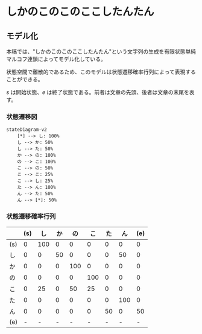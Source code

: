 # しかのこのこのここしたんたん

## モデル化

本稿では、"しかのこのこのここしたんたん"という文字列の生成を有限状態単純マルコフ連鎖によってモデル化している。

状態空間で離散的であるため、このモデルは状態遷移確率行列によって表現することができる。

$s$ は開始状態、$e$ は終了状態である。前者は文章の先頭、後者は文章の末尾を表す。

### 状態遷移図

```mermaid
stateDiagram-v2
    [*] --> し: 100%
    し --> か: 50%
    し --> た: 50%
    か --> の: 100%
    の --> こ: 100%
    こ --> の: 50%
    こ --> こ: 25%
    こ --> し: 25%
    た --> ん: 100%
    ん --> た: 50%
    ん --> [*]: 50%
```

### 状態遷移確率行列

|     | (s) | し  | か  | の  | こ  | た  | ん  | (e) |
| --- | --- | --- | --- | --- | --- | --- | --- | --- |
| (s) | 0   | 100 | 0   | 0   | 0   | 0   | 0   | 0   |
| し  | 0   | 0   | 50  | 0   | 0   | 0   | 50  | 0   |
| か  | 0   | 0   | 0   | 100 | 0   | 0   | 0   | 0   |
| の  | 0   | 0   | 0   | 0   | 100 | 0   | 0   | 0   |
| こ  | 0   | 25  | 0   | 50  | 25  | 0   | 0   | 0   |
| た  | 0   | 0   | 0   | 0   | 0   | 0   | 100 | 0   |
| ん  | 0   | 0   | 0   | 0   | 0   | 50  | 0   | 50  |
| (e) | -   | -   | -   | -   | -   | -   | -   | -   |
